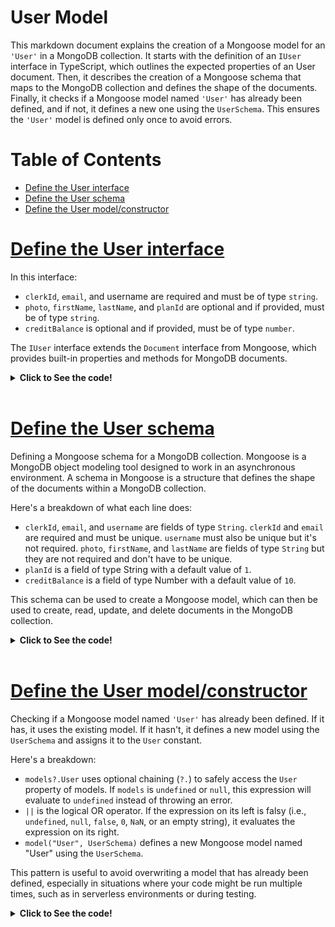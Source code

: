 # User Model
This markdown document explains the creation of a Mongoose model for an `'User'` in a MongoDB collection. It starts with the definition of an `IUser` interface in TypeScript, which outlines the expected properties of an User document. Then, it describes the creation of a Mongoose schema that maps to the MongoDB collection and defines the shape of the documents. Finally, it checks if a Mongoose model named `'User'` has already been defined, and if not, it defines a new one using the `UserSchema`. This ensures the `'User'` model is defined only once to avoid errors.

# Table of Contents
- [Define the User interface](#define-the-user-interface)
- [Define the User schema](#define-the-user-schema)
- [Define the User model/constructor](#define-the-user-modelconstructor)

# [Define the User interface](../user.model.ts)

In this interface:

* `clerkId`, `email`, and username are required and must be of type `string`.
* `photo`, `firstName`, `lastName`, and `planId` are optional and if provided, must be of type `string`.
* `creditBalance` is optional and if provided, must be of type `number`.

The `IUser` interface extends the `Document` interface from Mongoose, which provides built-in properties and methods for MongoDB documents.

<details>
<summary><strong>Click to See the code!</strong></summary>

```typescript
export interface IUser extends Document
{
    clerkId: string;
    email: string;
    username?: string;
    photo?: string;
    firstName?: string;
    lastName?: string;
    planId?: string;
    creditBalance?: number;
}
```
</details>
</br>

# [Define the User schema](../user.model.ts)
Defining a Mongoose schema for a MongoDB collection. Mongoose is a MongoDB object modeling tool designed to work in an asynchronous environment. A schema in Mongoose is a structure that defines the shape of the documents within a MongoDB collection.

Here's a breakdown of what each line does:

* `clerkId`, `email`, and `username` are fields of type `String`. `clerkId` and `email` are required and must be unique. `username` must also be unique but it's not required.
`photo`, `firstName`, and `lastName` are fields of type `String` but they are not required and don't have to be unique.
* `planId` is a field of type String with a default value of `1`.
* `creditBalance` is a field of type Number with a default value of `10`.

This schema can be used to create a Mongoose model, which can then be used to create, read, update, and delete documents in the MongoDB collection.

<details>
<summary><strong>Click to See the code!</strong></summary>

```typescript
const UserSchema = new Schema( {
    clerkId: {
        type: String,
        required: true,
        unique: true,
    },
    email: {
        type: String,
        required: true,
        unique: true,
    },
    username: {
        type: String,
        unique: true,
    },
    photo: {
        type: String,
    },
    firstName: {
        type: String,
    },
    lastName: {
        type: String,
    },
    planId: {
        type: String,
        default: 1,
    },
    creditBalance: {
        type: Number,
        default: 10,
    },

} );
```
</details>
</br>

# [Define the User model/constructor](../user.model.ts)
Checking if a Mongoose model named `'User'` has already been defined. If it has, it uses the existing model. If it hasn't, it defines a new model using the `UserSchema` and assigns it to the `User` constant.

Here's a breakdown:

* `models?.User` uses optional chaining (`?.`) to safely access the `User` property of models. If `models` is `undefined` or `null`, this expression will evaluate to `undefined` instead of throwing an error.
* `||` is the logical OR operator. If the expression on its left is falsy (i.e., `undefined`, `null`, `false`, `0`, `NaN`, or an empty string), it evaluates the expression on its right.
* `model("User", UserSchema)` defines a new Mongoose model named "User" using the `UserSchema`.

This pattern is useful to avoid overwriting a model that has already been defined, especially in situations where your code might be run multiple times, such as in serverless environments or during testing.

<details>
<summary><strong>Click to See the code!</strong></summary>

```typescript
const User = models?.User || model( "User", UserSchema );
```
</details>
</br>
